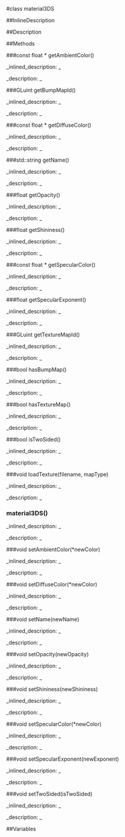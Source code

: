#class material3DS


<!--
_visible: False_
_advanced: False_
_istemplated: False_
-->

##InlineDescription






##Description





##Methods



###const float * getAmbientColor()

<!--
_syntax: getAmbientColor()_
_name: getAmbientColor_
_returns: const float *_
_returns_description: _
_parameters: _
_access: public_
_version_started: 0.8.0_
_version_deprecated: _
_summary: _
_constant: False_
_static: False_
_visible: True_
_advanced: False_
-->

_inlined_description: _








_description: _








<!----------------------------------------------------------------------------->

###GLuint getBumpMapId()

<!--
_syntax: getBumpMapId()_
_name: getBumpMapId_
_returns: GLuint_
_returns_description: _
_parameters: _
_access: public_
_version_started: 0.8.0_
_version_deprecated: _
_summary: _
_constant: False_
_static: False_
_visible: True_
_advanced: False_
-->

_inlined_description: _








_description: _








<!----------------------------------------------------------------------------->

###const float * getDiffuseColor()

<!--
_syntax: getDiffuseColor()_
_name: getDiffuseColor_
_returns: const float *_
_returns_description: _
_parameters: _
_access: public_
_version_started: 0.8.0_
_version_deprecated: _
_summary: _
_constant: False_
_static: False_
_visible: True_
_advanced: False_
-->

_inlined_description: _








_description: _








<!----------------------------------------------------------------------------->

###std::string getName()

<!--
_syntax: getName()_
_name: getName_
_returns: std::string_
_returns_description: _
_parameters: _
_access: public_
_version_started: 0.8.0_
_version_deprecated: _
_summary: _
_constant: False_
_static: False_
_visible: True_
_advanced: False_
-->

_inlined_description: _








_description: _








<!----------------------------------------------------------------------------->

###float getOpacity()

<!--
_syntax: getOpacity()_
_name: getOpacity_
_returns: float_
_returns_description: _
_parameters: _
_access: public_
_version_started: 0.8.0_
_version_deprecated: _
_summary: _
_constant: False_
_static: False_
_visible: True_
_advanced: False_
-->

_inlined_description: _








_description: _








<!----------------------------------------------------------------------------->

###float getShininess()

<!--
_syntax: getShininess()_
_name: getShininess_
_returns: float_
_returns_description: _
_parameters: _
_access: public_
_version_started: 0.8.0_
_version_deprecated: _
_summary: _
_constant: False_
_static: False_
_visible: True_
_advanced: False_
-->

_inlined_description: _








_description: _








<!----------------------------------------------------------------------------->

###const float * getSpecularColor()

<!--
_syntax: getSpecularColor()_
_name: getSpecularColor_
_returns: const float *_
_returns_description: _
_parameters: _
_access: public_
_version_started: 0.8.0_
_version_deprecated: _
_summary: _
_constant: False_
_static: False_
_visible: True_
_advanced: False_
-->

_inlined_description: _








_description: _








<!----------------------------------------------------------------------------->

###float getSpecularExponent()

<!--
_syntax: getSpecularExponent()_
_name: getSpecularExponent_
_returns: float_
_returns_description: _
_parameters: _
_access: public_
_version_started: 0.8.0_
_version_deprecated: _
_summary: _
_constant: False_
_static: False_
_visible: True_
_advanced: False_
-->

_inlined_description: _








_description: _








<!----------------------------------------------------------------------------->

###GLuint getTextureMapId()

<!--
_syntax: getTextureMapId()_
_name: getTextureMapId_
_returns: GLuint_
_returns_description: _
_parameters: _
_access: public_
_version_started: 0.8.0_
_version_deprecated: _
_summary: _
_constant: False_
_static: False_
_visible: True_
_advanced: False_
-->

_inlined_description: _








_description: _








<!----------------------------------------------------------------------------->

###bool hasBumpMap()

<!--
_syntax: hasBumpMap()_
_name: hasBumpMap_
_returns: bool_
_returns_description: _
_parameters: _
_access: public_
_version_started: 0.8.0_
_version_deprecated: _
_summary: _
_constant: False_
_static: False_
_visible: True_
_advanced: False_
-->

_inlined_description: _








_description: _








<!----------------------------------------------------------------------------->

###bool hasTextureMap()

<!--
_syntax: hasTextureMap()_
_name: hasTextureMap_
_returns: bool_
_returns_description: _
_parameters: _
_access: public_
_version_started: 0.8.0_
_version_deprecated: _
_summary: _
_constant: False_
_static: False_
_visible: True_
_advanced: False_
-->

_inlined_description: _








_description: _








<!----------------------------------------------------------------------------->

###bool isTwoSided()

<!--
_syntax: isTwoSided()_
_name: isTwoSided_
_returns: bool_
_returns_description: _
_parameters: _
_access: public_
_version_started: 0.8.0_
_version_deprecated: _
_summary: _
_constant: False_
_static: False_
_visible: True_
_advanced: False_
-->

_inlined_description: _








_description: _








<!----------------------------------------------------------------------------->

###void loadTexture(filename, mapType)

<!--
_syntax: loadTexture(filename, mapType)_
_name: loadTexture_
_returns: void_
_returns_description: _
_parameters: std::string filename, int mapType_
_access: public_
_version_started: 0.8.0_
_version_deprecated: _
_summary: _
_constant: False_
_static: False_
_visible: True_
_advanced: False_
-->

_inlined_description: _








_description: _








<!----------------------------------------------------------------------------->

### material3DS()

<!--
_syntax: material3DS()_
_name: material3DS_
_returns: _
_returns_description: _
_parameters: _
_access: public_
_version_started: 0.8.0_
_version_deprecated: _
_summary: _
_constant: False_
_static: False_
_visible: True_
_advanced: False_
-->

_inlined_description: _








_description: _








<!----------------------------------------------------------------------------->

###void setAmbientColor(*newColor)

<!--
_syntax: setAmbientColor(*newColor)_
_name: setAmbientColor_
_returns: void_
_returns_description: _
_parameters: const float *newColor_
_access: public_
_version_started: 0.8.0_
_version_deprecated: _
_summary: _
_constant: False_
_static: False_
_visible: True_
_advanced: False_
-->

_inlined_description: _








_description: _








<!----------------------------------------------------------------------------->

###void setDiffuseColor(*newColor)

<!--
_syntax: setDiffuseColor(*newColor)_
_name: setDiffuseColor_
_returns: void_
_returns_description: _
_parameters: const float *newColor_
_access: public_
_version_started: 0.8.0_
_version_deprecated: _
_summary: _
_constant: False_
_static: False_
_visible: True_
_advanced: False_
-->

_inlined_description: _








_description: _








<!----------------------------------------------------------------------------->

###void setName(newName)

<!--
_syntax: setName(newName)_
_name: setName_
_returns: void_
_returns_description: _
_parameters: const std::string newName_
_access: public_
_version_started: 0.8.0_
_version_deprecated: _
_summary: _
_constant: False_
_static: False_
_visible: True_
_advanced: False_
-->

_inlined_description: _








_description: _








<!----------------------------------------------------------------------------->

###void setOpacity(newOpacity)

<!--
_syntax: setOpacity(newOpacity)_
_name: setOpacity_
_returns: void_
_returns_description: _
_parameters: const float newOpacity_
_access: public_
_version_started: 0.8.0_
_version_deprecated: _
_summary: _
_constant: False_
_static: False_
_visible: True_
_advanced: False_
-->

_inlined_description: _








_description: _








<!----------------------------------------------------------------------------->

###void setShininess(newShininess)

<!--
_syntax: setShininess(newShininess)_
_name: setShininess_
_returns: void_
_returns_description: _
_parameters: const float newShininess_
_access: public_
_version_started: 0.8.0_
_version_deprecated: _
_summary: _
_constant: False_
_static: False_
_visible: True_
_advanced: False_
-->

_inlined_description: _








_description: _








<!----------------------------------------------------------------------------->

###void setSpecularColor(*newColor)

<!--
_syntax: setSpecularColor(*newColor)_
_name: setSpecularColor_
_returns: void_
_returns_description: _
_parameters: const float *newColor_
_access: public_
_version_started: 0.8.0_
_version_deprecated: _
_summary: _
_constant: False_
_static: False_
_visible: True_
_advanced: False_
-->

_inlined_description: _








_description: _








<!----------------------------------------------------------------------------->

###void setSpecularExponent(newExponent)

<!--
_syntax: setSpecularExponent(newExponent)_
_name: setSpecularExponent_
_returns: void_
_returns_description: _
_parameters: const float newExponent_
_access: public_
_version_started: 0.8.0_
_version_deprecated: _
_summary: _
_constant: False_
_static: False_
_visible: True_
_advanced: False_
-->

_inlined_description: _








_description: _








<!----------------------------------------------------------------------------->

###void setTwoSided(isTwoSided)

<!--
_syntax: setTwoSided(isTwoSided)_
_name: setTwoSided_
_returns: void_
_returns_description: _
_parameters: const bool isTwoSided_
_access: public_
_version_started: 0.8.0_
_version_deprecated: _
_summary: _
_constant: False_
_static: False_
_visible: True_
_advanced: False_
-->

_inlined_description: _








_description: _








<!----------------------------------------------------------------------------->

##Variables




